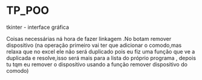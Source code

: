 # TP_POO
tkinter - interface gráfica

Coisas necessárias ná hora de fazer linkagem
.No botam remover dispositivo (na operação primeiro vai ter que adicionar o comodo,mas relaxa que no excel ele não será duplicado pois eu fiz uma função que ve a duplicada e resolve,isso será mais para a lista do próprio programa , depois tu tqm eu remover o dispositivo usando a função remover dispositivo do comodo)
